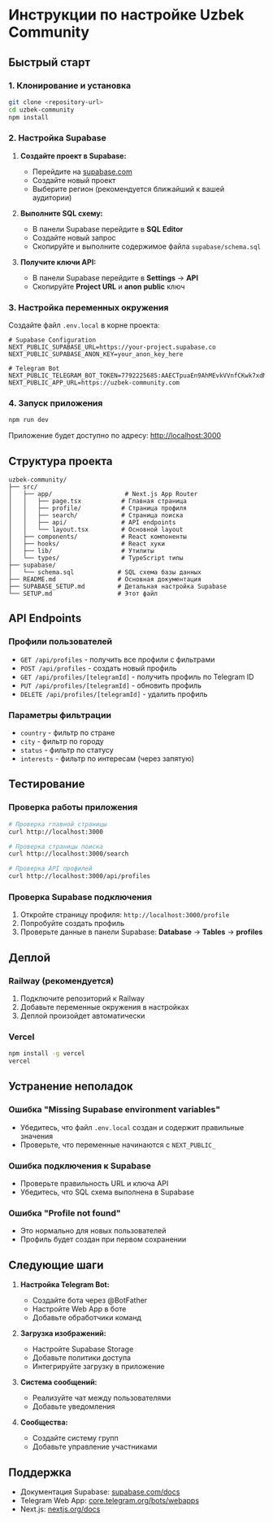 # Инструкции по настройке Uzbek Community

## Быстрый старт

### 1. Клонирование и установка
```bash
git clone <repository-url>
cd uzbek-community
npm install
```

### 2. Настройка Supabase

1. **Создайте проект в Supabase:**
   - Перейдите на [supabase.com](https://supabase.com)
   - Создайте новый проект
   - Выберите регион (рекомендуется ближайший к вашей аудитории)

2. **Выполните SQL схему:**
   - В панели Supabase перейдите в **SQL Editor**
   - Создайте новый запрос
   - Скопируйте и выполните содержимое файла `supabase/schema.sql`

3. **Получите ключи API:**
   - В панели Supabase перейдите в **Settings** → **API**
   - Скопируйте **Project URL** и **anon public** ключ

### 3. Настройка переменных окружения

Создайте файл `.env.local` в корне проекта:

```env
# Supabase Configuration
NEXT_PUBLIC_SUPABASE_URL=https://your-project.supabase.co
NEXT_PUBLIC_SUPABASE_ANON_KEY=your_anon_key_here

# Telegram Bot
NEXT_PUBLIC_TELEGRAM_BOT_TOKEN=7792225685:AAECTpuaEn9AhMEvkVVnfCKwk7xdMLZp9Tw
NEXT_PUBLIC_APP_URL=https://uzbek-community.com
```

### 4. Запуск приложения

```bash
npm run dev
```

Приложение будет доступно по адресу: [http://localhost:3000](http://localhost:3000)

## Структура проекта

```
uzbek-community/
├── src/
│   ├── app/                    # Next.js App Router
│   │   ├── page.tsx           # Главная страница
│   │   ├── profile/           # Страница профиля
│   │   ├── search/            # Страница поиска
│   │   ├── api/               # API endpoints
│   │   └── layout.tsx         # Основной layout
│   ├── components/            # React компоненты
│   ├── hooks/                 # React хуки
│   ├── lib/                   # Утилиты
│   └── types/                 # TypeScript типы
├── supabase/
│   └── schema.sql            # SQL схема базы данных
├── README.md                 # Основная документация
├── SUPABASE_SETUP.md         # Детальная настройка Supabase
└── SETUP.md                  # Этот файл
```

## API Endpoints

### Профили пользователей
- `GET /api/profiles` - получить все профили с фильтрами
- `POST /api/profiles` - создать новый профиль
- `GET /api/profiles/[telegramId]` - получить профиль по Telegram ID
- `PUT /api/profiles/[telegramId]` - обновить профиль
- `DELETE /api/profiles/[telegramId]` - удалить профиль

### Параметры фильтрации
- `country` - фильтр по стране
- `city` - фильтр по городу
- `status` - фильтр по статусу
- `interests` - фильтр по интересам (через запятую)

## Тестирование

### Проверка работы приложения
```bash
# Проверка главной страницы
curl http://localhost:3000

# Проверка страницы поиска
curl http://localhost:3000/search

# Проверка API профилей
curl http://localhost:3000/api/profiles
```

### Проверка Supabase подключения
1. Откройте страницу профиля: `http://localhost:3000/profile`
2. Попробуйте создать профиль
3. Проверьте данные в панели Supabase: **Database** → **Tables** → **profiles**

## Деплой

### Railway (рекомендуется)
1. Подключите репозиторий к Railway
2. Добавьте переменные окружения в настройках
3. Деплой произойдет автоматически

### Vercel
```bash
npm install -g vercel
vercel
```

## Устранение неполадок

### Ошибка "Missing Supabase environment variables"
- Убедитесь, что файл `.env.local` создан и содержит правильные значения
- Проверьте, что переменные начинаются с `NEXT_PUBLIC_`

### Ошибка подключения к Supabase
- Проверьте правильность URL и ключа API
- Убедитесь, что SQL схема выполнена в Supabase

### Ошибка "Profile not found"
- Это нормально для новых пользователей
- Профиль будет создан при первом сохранении

## Следующие шаги

1. **Настройка Telegram Bot:**
   - Создайте бота через @BotFather
   - Настройте Web App в боте
   - Добавьте обработчики команд

2. **Загрузка изображений:**
   - Настройте Supabase Storage
   - Добавьте политики доступа
   - Интегрируйте загрузку в приложение

3. **Система сообщений:**
   - Реализуйте чат между пользователями
   - Добавьте уведомления

4. **Сообщества:**
   - Создайте систему групп
   - Добавьте управление участниками

## Поддержка

- Документация Supabase: [supabase.com/docs](https://supabase.com/docs)
- Telegram Web App: [core.telegram.org/bots/webapps](https://core.telegram.org/bots/webapps)
- Next.js: [nextjs.org/docs](https://nextjs.org/docs) 